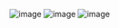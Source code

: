 
![image](https://user-images.githubusercontent.com/49730521/84571407-8b3b7380-adb0-11ea-89bd-978410dec093.png)
![image](https://user-images.githubusercontent.com/49730521/84571495-1ddc1280-adb1-11ea-9316-02e44579a15a.png)
![image](https://user-images.githubusercontent.com/49730521/84571507-3815f080-adb1-11ea-9f4f-eb21b18232b4.png)
